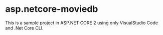 # asp.netcore-moviedb

This is a sample project in ASP.NET CORE 2 using only VisualStudio Code and .Net Core CLI.